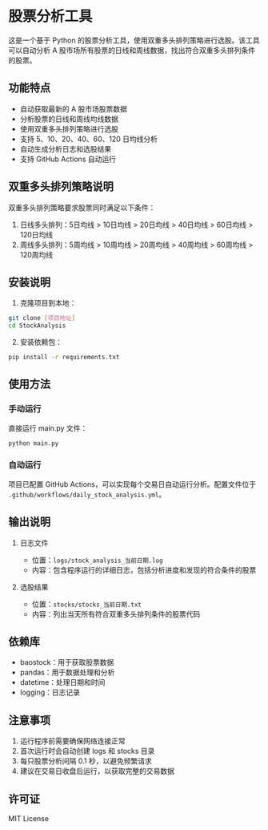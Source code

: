 # 股票分析工具

这是一个基于 Python 的股票分析工具，使用双重多头排列策略进行选股。该工具可以自动分析 A 股市场所有股票的日线和周线数据，找出符合双重多头排列条件的股票。

## 功能特点

- 自动获取最新的 A 股市场股票数据
- 分析股票的日线和周线均线数据
- 使用双重多头排列策略进行选股
- 支持 5、10、20、40、60、120 日均线分析
- 自动生成分析日志和选股结果
- 支持 GitHub Actions 自动运行

## 双重多头排列策略说明

双重多头排列策略要求股票同时满足以下条件：

1. 日线多头排列：5日均线 > 10日均线 > 20日均线 > 40日均线 > 60日均线 > 120日均线
2. 周线多头排列：5周均线 > 10周均线 > 20周均线 > 40周均线 > 60周均线 > 120周均线

## 安装说明

1. 克隆项目到本地：
```bash
git clone [项目地址]
cd StockAnalysis
```

2. 安装依赖包：
```bash
pip install -r requirements.txt
```

## 使用方法

### 手动运行

直接运行 main.py 文件：

```bash
python main.py
```

### 自动运行

项目已配置 GitHub Actions，可以实现每个交易日自动运行分析。配置文件位于 `.github/workflows/daily_stock_analysis.yml`。

## 输出说明

1. 日志文件
   - 位置：`logs/stock_analysis_当前日期.log`
   - 内容：包含程序运行的详细日志，包括分析进度和发现的符合条件的股票

2. 选股结果
   - 位置：`stocks/stocks_当前日期.txt`
   - 内容：列出当天所有符合双重多头排列条件的股票代码

## 依赖库

- baostock：用于获取股票数据
- pandas：用于数据处理和分析
- datetime：处理日期和时间
- logging：日志记录

## 注意事项

1. 运行程序前需要确保网络连接正常
2. 首次运行时会自动创建 logs 和 stocks 目录
3. 每只股票分析间隔 0.1 秒，以避免频繁请求
4. 建议在交易日收盘后运行，以获取完整的交易数据

## 许可证

MIT License